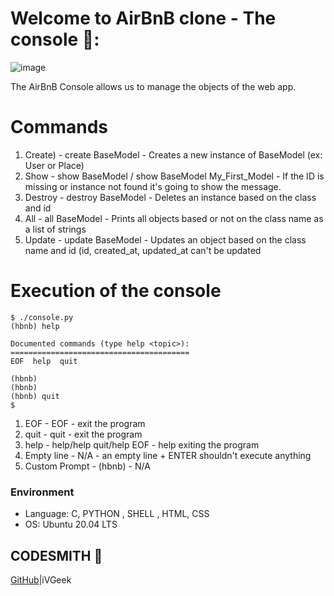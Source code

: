 # Welcome to AirBnB clone - The console 🏡:
![image](https://github.com/iVGeek/AirBnB_clone/web_static/images/logo.png)

The AirBnB Console allows us to manage the objects of the web app.

# Commands 
1. Create) - create BaseModel - Creates a new instance of BaseModel (ex: User or Place)
2. Show - show BaseModel / show BaseModel My_First_Model - If the ID is missing or instance not found it's going to show the message.
3. Destroy - destroy BaseModel - Deletes an instance based on the class and id
4. All - all BaseModel - Prints all objects based or not on the class name as a list of strings
5. Update - update BaseModel - Updates an object based on the class name and id (id, created_at, updated_at can't be updated

# Execution of the console
```
$ ./console.py
(hbnb) help

Documented commands (type help <topic>):
========================================
EOF  help  quit

(hbnb) 
(hbnb) 
(hbnb) quit
$

```

1. EOF - EOF - exit the program
2. quit - quit - exit the program
3. help - help/help quit/help EOF - help exiting the program
4. Empty line - N/A - an empty line + ENTER shouldn't execute anything
5. Custom Prompt - (hbnb) - N/A

### Environment
* Language: C, PYTHON , SHELL , HTML, CSS
* OS: Ubuntu 20.04 LTS

## CODESMITH 🦊

[GitHub](https://github.com/iVGeek)|iVGeek
